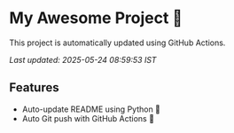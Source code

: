 # My Awesome Project 🚀

This project is automatically updated using GitHub Actions.

_Last updated: 2025-05-24 08:59:53 IST_

## Features
- Auto-update README using Python 🐍
- Auto Git push with GitHub Actions 🤖
